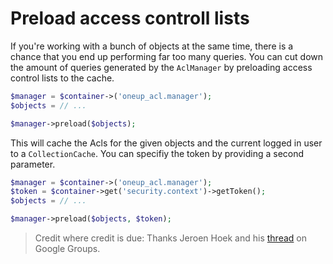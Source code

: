 Preload access controll lists
=============================

If you're working with a bunch of objects at the same time, there is a chance that you end up performing far too many queries.
You can cut down the amount of queries generated by the `AclManager` by preloading access control lists to the cache.

``` php
$manager = $container->('oneup_acl.manager');
$objects = // ...

$manager->preload($objects);
```

This will cache the Acls for the given objects and the current logged in user to a `CollectionCache`.
You can specifiy the token by providing a second parameter.

``` php
$manager = $container->('oneup_acl.manager');
$token = $container->get('security.context')->getToken();
$objects = // ...

$manager->preload($objects, $token);
```

> Credit where credit is due: Thanks Jeroen Hoek and his [thread](https://groups.google.com/forum/#!topic/symfony2/H2JotbyW_fw) on Google Groups.
